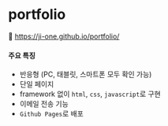 # portfolio
🔗 https://ji-one.github.io/portfolio/

#### 주요 특징
- 반응형 (PC, 태블릿, 스마트폰 모두 확인 가능)
- 단일 페이지
- framework 없이 `html`, `css`, `javascript`로 구현
- 이메일 전송 기능
- `Github Pages`로 배포

